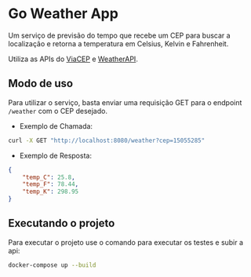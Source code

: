 # Go Weather App

Um serviço de previsão do tempo que recebe um CEP para buscar a localização e retorna a temperatura em Celsius, Kelvin e Fahrenheit.

Utiliza as APIs do [ViaCEP](https://viacep.com.br/) e [WeatherAPI](weatherapi.com/).

## Modo de uso

Para utilizar o serviço, basta enviar uma requisição GET para o endpoint `/weather` com o CEP desejado.

- Exemplo de Chamada:
  
```bash
curl -X GET "http://localhost:8080/weather?cep=15055285"

```

- Exemplo de Resposta:

```json
{
    "temp_C": 25.8,
    "temp_F": 78.44,
    "temp_K": 298.95
}
```

## Executando o projeto

Para executar o projeto use o comando para executar os testes e subir a api:

```bash
docker-compose up --build
```
